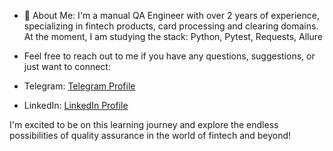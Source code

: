 - 👋 About Me: I'm a manual QA Engineer with over 2 years of experience, specializing in fintech products, card processing and clearing domains. At the moment, I am studying the stack: Python, Pytest, Requests, Allure

- Feel free to reach out to me if you have any questions, suggestions, or just want to connect:

- Telegram: [Telegram Profile](https://t.me/Drop_table_1)
- LinkedIn: [LinkedIn Profile](https://www.linkedin.com/in/evgenii-durin-862474208/)


I'm excited to be on this learning journey and explore the endless possibilities of quality assurance in the world of fintech and beyond!
